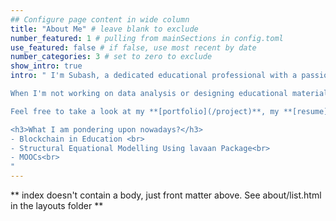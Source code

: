 ```yaml
---
## Configure page content in wide column
title: "About Me" # leave blank to exclude
number_featured: 1 # pulling from mainSections in config.toml
use_featured: false # if false, use most recent by date
number_categories: 3 # set to zero to exclude
show_intro: true
intro: " I'm Subash, a dedicated educational professional with a passion for creating innovative learning experiences and applying data-driven decision-making in the field of education. <br><br>

When I'm not working on data analysis or designing educational materials, I enjoy exploring the great outdoors, reading about the latest advancements in technology, brain and education or engaging in my self reflection.

Feel free to take a look at my **[portfolio](/project)**, my **[resume](https://github.com/hukkum/hukkum.github.io/blob/main/files/cvweb.pdf)** to learn more about me and my work, or **[contact me](/contact)** if you have any questions or opportunities to collaborate. <br><br>

<h3>What I am pondering upon nowadays?</h3>
- Blockchain in Education <br>
- Structural Equational Modelling Using lavaan Package<br>
- MOOCs<br>
"
---
```


\*\* index doesn't contain a body, just front matter above. See about/list.html in the layouts folder \*\*


